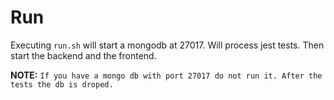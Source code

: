# Run
Executing `run.sh` will start a mongodb at 27017.
Will process jest tests.
Then start the backend and the frontend.

**NOTE:** `If you have a mongo db with port 27017 do not run it. After the tests the db is droped.`